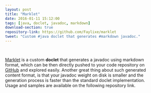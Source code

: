 ```yaml
---
layout: post
title: "Marklet"
date: 2016-01-11 15:12:00
tags: [java, doclet, javadoc, markdown]
download-section: true
repository-link: https://github.com/Faylixe/marklet
tweet: "Custom #java doclet that generates #markdown javadoc."
---
```


<br>

[Marklet](https://github.com/Faylixe/marklet) is a custom **doclet** that
generates a javadoc using markdown format, which can be then directly pushed
to your code repository on [GitHub](https://github.com) and explored easily.
Another great thing about such generated content format, is that your javadoc
weight on disk is smaller and the generation process is faster than the standard
doclet implementation. Usage and samples are available on the following
repository link.
